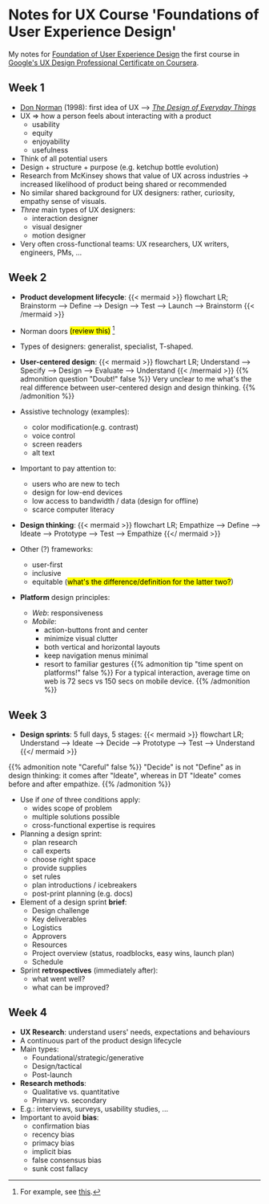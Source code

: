 # Notes for UX Course 'Foundations of User Experience Design'

<!--more-->
My notes for [Foundation of User Experience Design](https://www.coursera.org/learn/foundations-user-experience-design/home/week/1) the first course in [Google's UX Design Professional Certificate on Coursera](https://www.coursera.org/professional-certificates/google-ux-design?).

## Week 1

- [Don Norman](https://en.wikipedia.org/wiki/Don_Norman) (1998): first idea of UX --> [*The Design of Everyday Things*](https://en.wikipedia.org/wiki/The_Design_of_Everyday_Things)
- UX => how a person feels about interacting with a product
  - usability
  - equity
  - enjoyability
  - usefulness
- Think of all potential users
- Design + structure + purpose (e.g. ketchup bottle evolution)
- Research from McKinsey shows that value of UX across industries -> increased likelihood of product being shared or recommended
- No similar shared background for UX designers: rather, curiosity, empathy sense of visuals.
- *Three* main types of UX designers:
  - interaction designer
  - visual designer
  - motion designer
- Very often cross-functional teams: UX researchers, UX writers, engineers, PMs, ...

## Week 2

- **Product development lifecycle**:
    {{< mermaid >}}
    flowchart LR;
    Brainstorm --> Define --> Design --> Test --> Launch --> Brainstorm
    {{< /mermaid >}}
- Norman doors <mark>(review this)</mark> [^1]
- Types of designers: generalist, specialist, T-shaped.
- **User-centered design**:
    {{< mermaid >}}
    flowchart LR;
    Understand --> Specify --> Design --> Evaluate --> Understand
    {{< /mermaid >}}
{{% admonition question "Doubt!" false %}}
    Very unclear to me what's the real difference between user-centered design and design thinking.
{{% /admonition %}}

- Assistive technology (examples):
  - color modification(e.g. contrast)
  - voice control
  - screen readers
  - alt text
- Important to pay attention to:
  - users who are new to tech
  - design for low-end devices
  - low access to bandwidth / data (design for offline)
  - scarce computer literacy
- **Design thinking**:
  {{< mermaid >}}
        flowchart LR;
        Empathize --> Define --> Ideate --> Prototype --> Test --> Empathize
    {{</ mermaid >}}
- Other (?) frameworks:
  - user-first
  - inclusive
  - equitable (<mark>what's the difference/definition for the latter two?</mark>)
- **Platform** design principles:
  - *Web*: responsiveness
  - *Mobile*:
    - action-buttons front and center
    - minimize visual clutter
    - both vertical and horizontal layouts
    - keep navigation menus minimal
    - resort to familiar gestures
{{% admonition tip "time spent on platforms!" false %}}
    For a typical interaction, average time on web is 72 secs vs 150 secs on mobile device.
{{% /admonition %}}

## Week 3

- **Design sprints**: 5 full days, 5 stages:
  {{< mermaid >}}
        flowchart LR;
        Understand --> Ideate --> Decide --> Prototype --> Test --> Understand
    {{</ mermaid >}}
  
{{% admonition note "Careful" false %}}
    "Decide" is not "Define" as in design thinking: it comes after "Ideate", whereas in DT "Ideate" comes before and after empathize.
{{% /admonition %}}

- Use if *one* of three conditions apply:
  - wides scope of problem
  - multiple solutions possible
  - cross-functional expertise is requires
- Planning a design sprint:
  - plan research
  - call experts
  - choose right space
  - provide supplies
  - set rules
  - plan introductions / icebreakers
  - post-print planning (e.g. docs)
- Element of a design sprint **brief**:
  - Design challenge
  - Key deliverables
  - Logistics
  - Approvers
  - Resources
  - Project overview (status, roadblocks, easy wins, launch plan)
  - Schedule
- Sprint **retrospectives** (immediately after):
  - what went well?
  - what can be improved?

## Week 4

- **UX Research**: understand users' needs, expectations and behaviours
- A continuous part of the product design lifecycle
- Main types:
  - Foundational/strategic/generative
  - Design/tactical
  - Post-launch
- **Research methods**:
  - Qualitative vs. quantitative
  - Primary vs. secondary
- E.g.: interviews, surveys, usability studies, ...
- Important to avoid **bias**:
  - confirmation bias
  - recency bias
  - primacy bias
  - implicit bias
  - false consensus bias
  - sunk cost fallacy

[^1]: For example, see [this](https://uxdesign.cc/intro-to-ux-the-norman-door-61f8120b6086).

